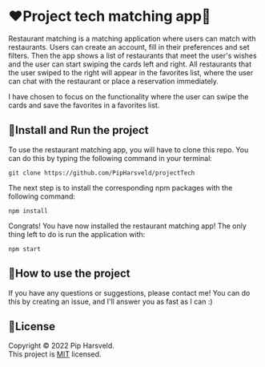 # :heart:Project tech matching app:fork_and_knife:
Restaurant matching is a matching application where users can match with restaurants. Users can create an account, fill in their preferences and set filters. Then the app shows a list of restaurants that meet the user's wishes and the user can start swiping the cards left and right. All restaurants that the user swiped to the right will appear in the favorites list, where the user can chat with the restaurant or place a reservation immediately.

I have chosen to focus on the functionality where the user can swipe the cards and save the favorites in a favorites list.


## :rocket:Install and Run the project
To use the restaurant matching app, you will have to clone this repo. You can do this by typing the following command in your terminal:
```
git clone https://github.com/PipHarsveld/projectTech
```

The next step is to install the corresponding npm packages with the following command:
```
npm install
```

Congrats! You have now installed the restaurant matching app! The only thing left to do is run the application with:
```
npm start
```

## :book:How to use the project
If you have any questions or suggestions, please contact me! You can do this by creating an issue, and I'll answer you as fast as I can :)

## :page_facing_up:License
Copyright © 2022 Pip Harsveld.<br>
This project is [MIT](https://github.com/PipHarsveld/projectTech/blob/main/LICENSE) licensed.
